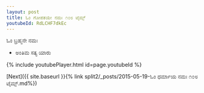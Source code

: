 ```yaml
---
layout: post
title: ಓಂ ಗೋಪತಯೇ ನಮಃ ೧೦೮ ಟೈಮ್ಸ್
youtubeId: RdLCHF7dkEc
---
```

 
 
 ಓಂ ಬ್ರಹ್ಮನೇ ನಮಃ  
 
 -  ಅಂತಿಮ ಸತ್ಯ ಯಾರು 
 
  
 
  
 
 
 
 
 
 


{% include youtubePlayer.html id=page.youtubeId %}
 
[Next]({{ site.baseurl }}{% link  split2/_posts/2015-05-19-ಓಂ ಧರ್ಮಾಯ ನಮಃ ೧೦೮ ಟೈಮ್ಸ್.md%})
 
